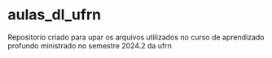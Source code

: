 # aulas_dl_ufrn
Repositorio criado para upar os arquivos utilizados no curso de aprendizado profundo ministrado no semestre 2024.2 da ufrn
